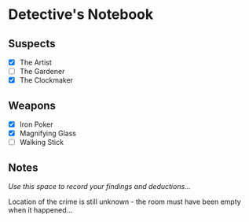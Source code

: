# Detective's Notebook

## Suspects
- [x] The Artist
- [ ] The Gardener
- [x] The Clockmaker

## Weapons
- [x] Iron Poker
- [x] Magnifying Glass
- [ ] Walking Stick

## Notes
*Use this space to record your findings and deductions...*

Location of the crime is still unknown - the room must have been empty when it happened...
